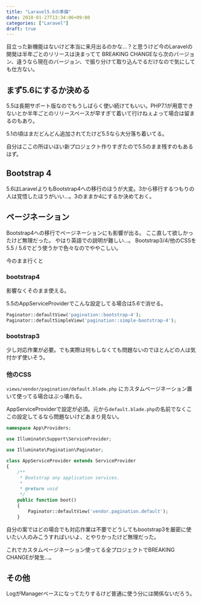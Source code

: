 ```yaml
---
title: "Laravel5.6の準備"
date: 2018-01-27T13:34:06+09:00
categories: ["Laravel"]
draft: true
---
```


目立った新機能はないけど本当に来月出るのかな…？と思うけど今のLaravelの開発は半年ごとのリリースは決まってて
BREAKING CHANGEなら次のバージョン、違うなら現在のバージョン、で振り分けて取り込んでるだけなので気にしても仕方ない。

## まず5.6にするか決める
5.5は長期サポート版なのでもうしばらく使い続けてもいい。PHP7.1が用意できないとか半年ごとのリリースペースが早すぎて着いて行けねぇよって場合は留まるのもあり。

5.1の頃はまだどんどん追加されてたけど5.5なら大分落ち着いてる。

自分はここの所ほいほい新プロジェクト作りすぎたので5.5のまま残すのもあるはず。

## Bootstrap 4
5.6はLaravelよりもBootstrap4への移行のほうが大変。3から移行するつもりの人は覚悟したほうがいい…。3のままか4にするか決めておく。

## ページネーション
Bootstrap4への移行でページネーションにも影響が出る。
ここ直して欲しかったけど無理だった。
やはり英語での説明が難しい…。
Bootstrap3/4/他のCSSを5.5 / 5.6でどう使うかで色々なのでややこしい。

今のまま行くと

### bootstrap4
影響なくそのまま使える。

5.5のAppServiceProviderでこんな設定してる場合は5.6で消せる。

```php
Paginator::defaultView('pagination::bootstrap-4');
Paginator::defaultSimpleView('pagination::simple-bootstrap-4');
```

### bootstrap3
少し対応作業が必要。でも実際は何もしなくても問題ないのでほとんどの人は気付かず使いそう。

### 他のCSS
`views/vendor/pagination/default.blade.php` にカスタムページネーション置いて使ってる場合はぶっ壊れる。

AppServiceProviderで設定が必須。元から`default.blade.php`の名前でなくここの設定してるなら問題ないけどあまり見ない。

```php
namespace App\Providers;

use Illuminate\Support\ServiceProvider;

use Illuminate\Pagination\Paginator;

class AppServiceProvider extends ServiceProvider
{
    /**
     * Bootstrap any application services.
     *
     * @return void
     */
    public function boot()
    {
        Paginator::defaultView('vendor.pagination.default');
    }
```

自分の案ではどの場合でも対応作業は不要でどうしてもbootstrap3を厳密に使いたい人のみこうすればいいよ、とやりかったけど無理だった。

これでカスタムページネーション使ってる全プロジェクトでBREAKING CHANGEが発生…。

## その他
LogがManagerベースになってたりするけど普通に使う分には関係ないだろう。
